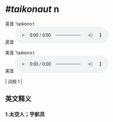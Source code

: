 # ***\#taikonaut*** n
英音 'taɪkɒnɔːt  
英音
<audio src="./media/taikonaut1.aac" controls="controls"></audio>

美音 'taɪkɒnɔːt  
美音
<audio src="./media/taikonaut2.aac" controls="controls"></audio>



| 词频 1 |  

英文释义
---
### 1.**太空人；宇航员**  


